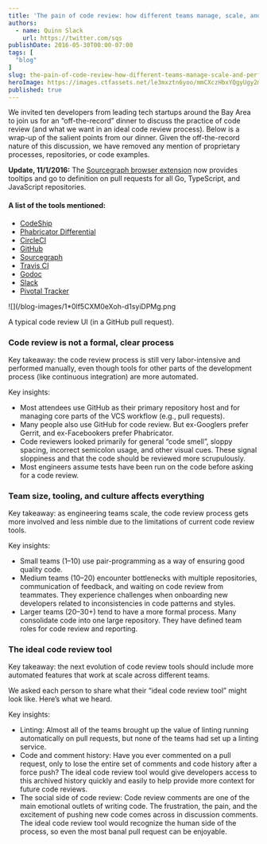 ```yaml
---
title: 'The pain of code review: how different teams manage, scale, and perform code reviews'
authors:
  - name: Quinn Slack
    url: https://twitter.com/sqs
publishDate: 2016-05-30T00:00-07:00
tags: [
  "blog"
]
slug: the-pain-of-code-review-how-different-teams-manage-scale-and-perform-code-reviews
heroImage: https://images.ctfassets.net/le3mxztn6yoo/mmCXczHbxYQgyUgy2mCsI/d456527519625a4993577de4efb72c8d/1_0lf5CXM0eXoh-d1syiDPMg.png
published: true
---
```




We invited ten developers from leading tech startups around the Bay Area to join us for an “off-the-record” dinner to discuss the practice of code review (and what we want in an ideal code review process). Below is a wrap-up of the salient points from our dinner. Given the off-the-record nature of this discussion, we have removed any mention of proprietary processes, repositories, or code examples.

**Update, 11/1/2016:** The [Sourcegraph browser extension](https://docs.sourcegraph.com/integration/browser_extension) now provides tooltips and go to definition on pull requests for all Go, TypeScript, and JavaScript repositories.

#### A list of the tools mentioned:

*   [CodeShip](https://codeship.com/)
*   [Phabricator Differential](http://phabricator.org/applications/differential/)
*   [CircleCI](https://circleci.com)
*   [GitHub](https://github.com/)
*   [Sourcegraph](https://sourcegraph.com/)
*   [Travis CI](https://travis-ci.com/)
*   [Godoc](https://godoc.org/)
*   [Slack](https://slack.com/)
*   [Pivotal Tracker](http://www.pivotaltracker.com/)

![](/blog-images/1*0lf5CXM0eXoh-d1syiDPMg.png

A typical code review UI (in a GitHub pull request).

### Code review is not a formal, clear process

Key takeaway: the code review process is still very labor-intensive and performed manually, even though tools for other parts of the development process (like continuous integration) are more automated.

Key insights:

*   Most attendees use GitHub as their primary repository host and for managing core parts of the VCS workflow (e.g., pull requests).
*   Many people also use GitHub for code review. But ex-Googlers prefer Gerrit, and ex-Facebookers prefer Phabricator.
*   Code reviewers looked primarily for general “code smell”, sloppy spacing, incorrect semicolon usage, and other visual cues. These signal sloppiness and that the code should be reviewed more scrupulously.
*   Most engineers assume tests have been run on the code before asking for a code review.

### Team size, tooling, and culture affects everything

Key takeaway: as engineering teams scale, the code review process gets more involved and less nimble due to the limitations of current code review tools.

Key insights:

*   Small teams (1–10) use pair-programming as a way of ensuring good quality code.
*   Medium teams (10–20) encounter bottlenecks with multiple repositories, communication of feedback, and waiting on code review from teammates. They experience challenges when onboarding new developers related to inconsistencies in code patterns and styles.
*   Larger teams (20–30+) tend to have a more formal process. Many consolidate code into one large repository. They have defined team roles for code review and reporting.

### The ideal code review tool

Key takeaway: the next evolution of code review tools should include more automated features that work at scale across different teams.

We asked each person to share what their “ideal code review tool” might look like. Here’s what we heard.

Key insights:

*   Linting: Almost all of the teams brought up the value of linting running automatically on pull requests, but none of the teams had set up a linting service.
*   Code and comment history: Have you ever commented on a pull request, only to lose the entire set of comments and code history after a force push? The ideal code review tool would give developers access to this archived history quickly and easily to help provide more context for future code reviews.
*   The social side of code review: Code review comments are one of the main emotional outlets of writing code. The frustration, the pain, and the excitement of pushing new code comes across in discussion comments. The ideal code review tool would recognize the human side of the process, so even the most banal pull request can be enjoyable.
